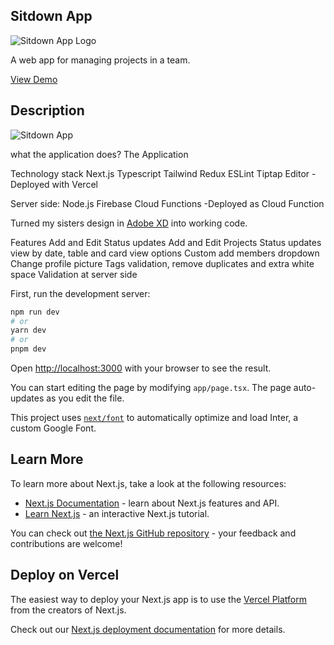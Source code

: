 ## Sitdown App

![Sitdown App Logo](https://github.com/learsiOtni/sitdown-next-app/tree/main/screenshot/logo.png "Sitdown App Logo") 

A web app for managing projects in a team. 

[View Demo](https://sitdown-next-app.vercel.app/login)

## Description

![Sitdown App](https://github.com/learsiOtni/sitdown-next-app/tree/main/screenshot/dashboard.png "Sitdown App") 


what the application does?
The Application 



Technology stack
Next.js 
Typescript
Tailwind
Redux
ESLint
Tiptap Editor
-Deployed with Vercel

Server side:
Node.js 
Firebase Cloud Functions
-Deployed as Cloud Function

Turned my sisters design in [Adobe XD](https://xd.adobe.com/view/dd6bbf87-41bb-4196-a87b-15ebf31ff0bc-8838/specs/?fbclid=IwZXh0bgNhZW0CMTAAAR0ZRBR0ETV0urundu9y7qu-KMyMowjEfABJg3CIHEavuhO_jgvA7CUxJ64_aem_AdY8OcPzJJwmj7y5xdqCDrMPWNVUufNl25Osb5gHqtnEAPXI7RTzGHt03NDlDcCchEp8zpdGRt8U6VZBs5s5yuHN) into working code. 


Features
Add and Edit Status updates
Add and Edit Projects
Status updates view by date, table and card view options
Custom add members dropdown
Change profile picture
Tags validation, remove duplicates and extra white space
Validation at server side




First, run the development server:

```bash
npm run dev
# or
yarn dev
# or
pnpm dev
```

Open [http://localhost:3000](http://localhost:3000) with your browser to see the result.

You can start editing the page by modifying `app/page.tsx`. The page auto-updates as you edit the file.

This project uses [`next/font`](https://nextjs.org/docs/basic-features/font-optimization) to automatically optimize and load Inter, a custom Google Font.

## Learn More

To learn more about Next.js, take a look at the following resources:

- [Next.js Documentation](https://nextjs.org/docs) - learn about Next.js features and API.
- [Learn Next.js](https://nextjs.org/learn) - an interactive Next.js tutorial.

You can check out [the Next.js GitHub repository](https://github.com/vercel/next.js/) - your feedback and contributions are welcome!

## Deploy on Vercel

The easiest way to deploy your Next.js app is to use the [Vercel Platform](https://vercel.com/new?utm_medium=default-template&filter=next.js&utm_source=create-next-app&utm_campaign=create-next-app-readme) from the creators of Next.js.

Check out our [Next.js deployment documentation](https://nextjs.org/docs/deployment) for more details.
